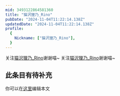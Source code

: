 ```yaml
---
mid: 3493122864581360
title: "猫沢狸乃_Rino"
pubDate: "2024-11-04T11:22:14.138Z"
updatedDate: "2024-11-04T11:22:14.138Z"
profile:
  {
    Nickname: ["猫沢狸乃_Rino"],
  }
---
```


关注[猫沢狸乃_Rino](https://space.bilibili.com/3493122864581360)谢谢喵~ 关注[猫沢狸乃_Rino](https://space.bilibili.com/3493122864581360)谢谢喵~

## 此条目有待补充
你可以在[这里](https://github.com/Yuhanawa/VTuber.ICU/edit/master/src/content/v/猫沢狸乃_Rino/index.md)编辑本文
